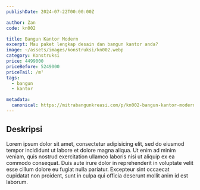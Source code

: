 ```yaml
---
publishDate: 2024-07-22T00:00:00Z

author: Zan
code: kn002

title: Bangun Kantor Modern
excerpt: Mau paket lengkap desain dan bangun kantor anda?
image: ~/assets/images/konstruksi/kn002.webp
category: Konstruksi
price: 4499000
priceBefore: 5249000
priceTail: /m²
tags:
  - bangun
  - kantor

metadata:
  canonical: https://mitrabangunkreasi.com/p/kn002-bangun-kantor-modern
---
```


## Deskripsi

Lorem ipsum dolor sit amet, consectetur adipisicing elit, sed do eiusmod tempor incididunt ut labore et dolore magna aliqua. Ut enim ad minim veniam, quis nostrud exercitation ullamco laboris nisi ut aliquip ex ea commodo consequat. Duis aute irure dolor in reprehenderit in voluptate velit esse cillum dolore eu fugiat nulla pariatur. Excepteur sint occaecat cupidatat non proident, sunt in culpa qui officia deserunt mollit anim id est laborum.
